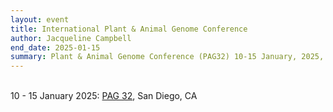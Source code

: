 ```yaml
---
layout: event
title: International Plant & Animal Genome Conference 
author: Jacqueline Campbell
end_date: 2025-01-15
summary: Plant & Animal Genome Conference (PAG32) 10-15 January, 2025, San Diego, CA
---
```

<br>10 - 15 January 2025:
[PAG 32](https://www.intlpag.org), San Diego, CA
